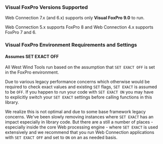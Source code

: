 ﻿### Visual FoxPro Versions Supported
Web Connection 7.x (and 6.x) supports only **Visual FoxPro 9.0** to run. 

Web Connection 5.x supports FoxPro 8 and Web Connection 4.x supports FoxPro 7 and 6.

### Visual FoxPro Environment Requirements and Settings

#### Assumes SET EXACT OFF
All West Wind Tools run based on the assumption that `SET EXACT OFF` is set in the FoxPro environment. 

Due to various legacy performance concerns which otherwise would be required to check exact values and existing `SET` flags, `SET EXACT` is assumed to be `OFF`. If you happen to run your code with `SET EXACT ON` you may have to explicitly switch your `SET EXACT` settings before calling functions in this library.  
    
We realize this is not optimal and due to some base framework legacy concerns. We've been slowly removing instances where `SET EXACT` has an impact especially in library code. But there are a still a number of places - especially inside the core Web processing engine - where `SET EXACT` is used extensively and we recommend that you run Web Connection applications with `SET EXACT OFF` and set to `ON` on an as needed basis.